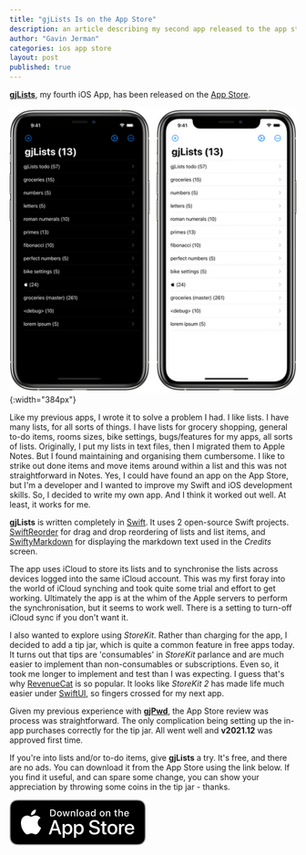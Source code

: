 ```yaml
---
title: "gjLists Is on the App Store"
description: an article describing my second app released to the app store
author: "Gavin Jerman"
categories: ios app store
layout: post
published: true
---
```


[**gjLists**](/gjLists), my fourth iOS App, has been released on the [App Store](https://apps.apple.com/gb/app/gjlists/id1528217135?platform=iphone).  

![gjLists screenshots](/images/2021-12-02-gjlists-released-to-the-app-store-1.png){:width="384px"}


Like my previous apps, I wrote it to solve a problem I had. I like lists. I have many lists, for all sorts of things. I have lists for grocery shopping, general to-do items, rooms sizes, bike settings, bugs/features for my apps, all sorts of lists. Originally, I put my lists in text files, then I migrated them to Apple Notes. But I found maintaining and organising them cumbersome. I like to strike out done items and move items around within a list and this was not straightforward in Notes. Yes, I could have found an app on the App Store, but I'm a developer and I wanted to improve my Swift and iOS development skills. So, I decided to write my own app. And I think it worked out well. At least, it works for me.

**gjLists** is written completely in [Swift](https://swift.org). It uses 2 open-source Swift projects. [SwiftReorder](https://github.com/adamshin/SwiftReorder) for drag and drop reordering of lists and list items, and [SwiftyMarkdown](https://github.com/SimonFairbairn/SwiftyMarkdown) for displaying the markdown text used in the _Credits_ screen.

The app uses iCloud to store its lists and to synchronise the lists across devices logged into the same iCloud account. This was my first foray into the world of iCloud synching and took quite some trial and effort to get working. Ultimately the app is at the whim of the Apple servers to perform the synchronisation, but it seems to work well. There is a setting to turn-off iCloud sync if you don't want it.

I also wanted to explore using _StoreKit_. Rather than charging for the app, I decided to add a tip jar, which is quite a common feature in free apps today. It turns out that tips are 'consumables' in _StoreKit_ parlance and are much easier to implement than non-consumables or subscriptions. Even so, it took me longer to implement and test than I was expecting. I  guess that's why [RevenueCat](https://www.revenuecat.com) is so popular. It looks like _StoreKit 2_ has made life much easier under [SwiftUI](https://developer.apple.com/xcode/swiftui/), so fingers crossed for my next app.

Given my previous experience with [**gjPwd**](/gjPwd), the App Store review was process was straightforward. The only complication being setting up the in-app purchases correctly for the tip jar. All went well and **v2021.12** was approved first time.

If you're into lists and/or to-do items, give **gjLists** a try. It's free, and there are no ads. You can download it from the App Store using the link below. If you find it useful, and can spare some change, you can show your appreciation by throwing some coins in the tip jar - thanks.

[![download](/images/Download_on_the_App_Store_Badge_US-UK_RGB_blk_092917.svg)](https://apps.apple.com/gb/app/gjlists/id1528217135?platform=iphone)
